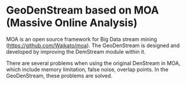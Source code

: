 # GeoDenStream based on MOA (Massive Online Analysis)

MOA is an open source framework for Big Data stream mining (https://github.com/Waikato/moa). The GeoDenStream is designed and developed by improving the DemStream module within it.

There are several problems when using the original DenStream in MOA, which include memory limitation, false noise, overlap points. In the GeoDenStream, these problems are solved.

